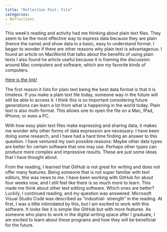 ```yaml
---
title: "Reflection Post: File"
categories:
- Reflections
---
```


This week’s reading and activity had me thinking about plain text files. They seem to be the most effective way to express data because they are plain (hence the name) and show data in a basic, easy to understand format. I began to wonder if there are other reasons why plain text is advantageous. I found an article on MacWorld that talks about the benefits of using plain texts I also found he article useful because it is framing the discussion around Mac computers and software, which are my favorite kinds of computers. 

[Here is the link!](https://www.macworld.com/article/1161549/forget_fancy_formatting_why_plain_text_is_best.html)

The first reason it lists for plain text being the best data format is that it is timeless. If you make a plain text file today, someone way in the future will still be able to access it. I think this is so important considering future generations can learn a lot from what is happening in the world today. Plain text is also multi-format. This allows one to open the file on a Mac, IPad, IPhone, or even a PC.

With how easy plain text files make expressing and sharing data, it makes me wonder why other forms of data expression are necessary. I have been doing some research, and I have had a hard time finding an answer to this question. I have ventured my own possible reasons: Maybe other data types are better for certain software that one may use. Perhaps other types can produce more complex and impressive results. These are just some ideas that I have thought about. 

From the reading, I learned that GitHub is not great for writing and does not offer many features. Being someone that is not super familiar with text editors, this was news to me. I have been working with GitHub for about four weeks now, and I still feel like there is so much more to learn. This made me think about other text editing software. Which ones are better? Luckily, I continued reading, and my question was answered. Microsoft Visual Studio Code was described as “industrial- strength” in the reading. At first, I was a little intimidated by this, but I am excited to work with this software. It looks like it is simple like GitHub but with more features. As someone who plans to work in the digital writing space after I graduate, I am excited to learn about these programs and how they will be beneficial for the future. 

